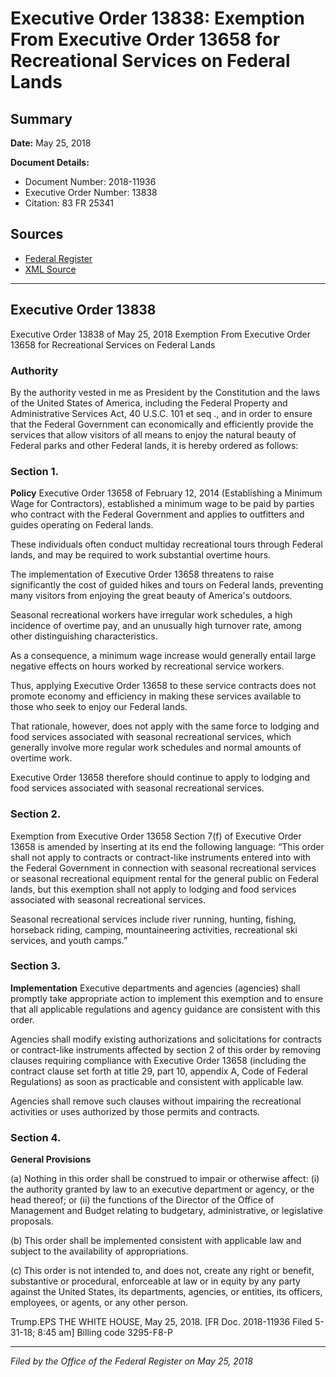 # Executive Order 13838: Exemption From Executive Order 13658 for Recreational Services on Federal Lands

## Summary

**Date:** May 25, 2018

**Document Details:**
- Document Number: 2018-11936
- Executive Order Number: 13838
- Citation: 83 FR 25341

## Sources
- [Federal Register](https://www.federalregister.gov/documents/2018/06/01/2018-11936/exemption-from-executive-order-13658-for-recreational-services-on-federal-lands)
- [XML Source](https://www.federalregister.gov/documents/full_text/xml/2018/06/01/2018-11936.xml)

---

## Executive Order 13838

Executive Order 13838 of May 25, 2018
Exemption From Executive Order 13658 for Recreational Services on Federal Lands
### Authority

By the authority vested in me as President by the Constitution and the laws of the United States of America, including the Federal Property and Administrative Services Act, 40 U.S.C. 101 
et seq
., and in order to ensure that the Federal Government can economically and efficiently provide the services that allow visitors of all means to enjoy the natural beauty of Federal parks and other Federal lands, it is hereby ordered as follows:
### Section 1.

**Policy**
 Executive Order 13658 of February 12, 2014 (Establishing a Minimum Wage for Contractors), established a minimum wage to be paid by parties who contract with the Federal Government and applies to outfitters and guides operating on Federal lands.

These individuals often conduct multiday recreational tours through Federal lands, and may be required to work substantial overtime hours.

The implementation of Executive Order 13658 threatens to raise significantly the cost of guided hikes and tours on Federal lands, preventing many visitors from enjoying the great beauty of America's outdoors.

Seasonal recreational workers have irregular work schedules, a high incidence of overtime pay, and an unusually high turnover rate, among other distinguishing characteristics.

As a consequence, a minimum wage increase would generally entail large negative effects on hours worked by recreational service workers.

Thus, applying Executive Order 13658 to these service contracts does not promote economy and efficiency in making these services available to those who seek to enjoy our Federal lands.

That rationale, however, does not apply with the same force to lodging and food services associated with seasonal recreational services, which generally involve more regular work schedules and normal amounts of overtime work.

Executive Order 13658 therefore should continue to apply to lodging and food services associated with seasonal recreational services.
### Section 2.

Exemption from Executive Order 13658 Section 7(f) of Executive Order 13658 is amended by inserting at its end the following language: “This order shall not apply to contracts or contract-like instruments entered into with the Federal Government in connection with seasonal recreational services or seasonal recreational equipment rental for the general public on Federal lands, but this exemption shall not apply to lodging and food services associated with seasonal recreational services.

Seasonal recreational services include river running, hunting, fishing, horseback riding, camping, mountaineering activities, recreational ski services, and youth camps.”
### Section 3.

**Implementation**
 Executive departments and agencies (agencies) shall promptly take appropriate action to implement this exemption and to ensure that all applicable regulations and agency guidance are consistent with this order.

Agencies shall modify existing authorizations and solicitations for contracts or contract-like instruments affected by section 2 of this order by removing clauses requiring compliance with Executive Order 13658 (including the contract clause set forth at title 29, part 10, appendix A, Code of Federal Regulations) as soon as practicable and consistent with applicable law.

Agencies shall remove such clauses without impairing the recreational activities or uses authorized by those permits and contracts.
### Section 4.

**General Provisions**

(a) Nothing in this order shall be construed to impair or otherwise affect:
    (i) the authority granted by law to an executive department or agency, or the head thereof; or
    (ii) the functions of the Director of the Office of Management and Budget relating to budgetary, administrative, or legislative proposals.

(b) This order shall be implemented consistent with applicable law and subject to the availability of appropriations.

(c) This order is not intended to, and does not, create any right or benefit, substantive or procedural, enforceable at law or in equity by any party against the United States, its departments, agencies, or entities, its officers, employees, or agents, or any other person.

Trump.EPS
THE WHITE HOUSE,
May 25, 2018.
[FR Doc. 2018-11936 
Filed 5-31-18; 8:45 am] 
Billing code 3295-F8-P

---

*Filed by the Office of the Federal Register on May 25, 2018*
